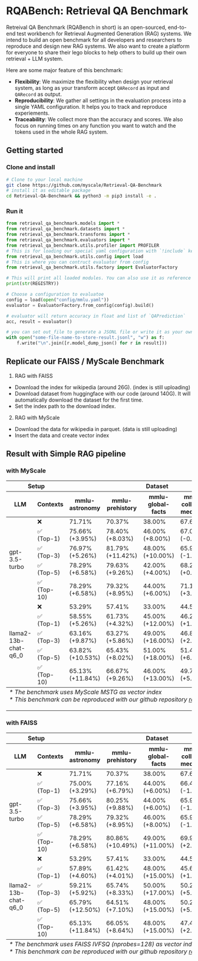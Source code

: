 # RQABench: Retrieval QA Benchmark

Retreival QA Benchmark (RQABench in short) is an open-sourced, end-to-end test workbench for Retrieval Augmented Generation (RAG) systems. We intend to build an open benchmark for all developers and researchers to reproduce and design new RAG systems. We also want to create a platform for everyone to share their lego blocks to help others to build up their own retrieval + LLM system.

Here are some major feature of this benchmark:

- **Flexibility**: We maximize the flexibility when design your retrieval system, as long as your transform accept `QARecord` as input and `QARecord` as output.
- **Reproducibility**: We gather all settings in the evaluation process into a single YAML configuration. It helps you to track and reproduce experiements.
- **Traceability**: We collect more than the accuracy and scores. We also focus on running times on any function you want to watch and the tokens used in the whole RAG system.

## Getting started

### Clone and install

```bash
# Clone to your local machine
git clone https://github.com/myscale/Retrieval-QA-Benchmark
# install it as editable package
cd Retrieval-QA-Benchmark && python3 -m pip3 install -e .
```

### Run it

```python
from retrieval_qa_benchmark.models import *
from retrieval_qa_benchmark.datasets import *
from retrieval_qa_benchmark.transforms import *
from retrieval_qa_benchmark.evaluators import *
from retrieval_qa_benchmark.utils.profiler import PROFILER
# This is for loading our special yaml configuration with `!include` keyword
from retrieval_qa_benchmark.utils.config import load
# This is where you can contruct evaluator from config
from retrieval_qa_benchmark.utils.factory import EvaluatorFactory

# This will print all loaded modules. You can also use it as reference to edit your configuration
print(str(REGISTRY))

# Choose a configuration to evaluatoe
config = load(open("config/mmlu.yaml"))
evaluator = EvaluatorFactory.from_config(config).build()

# evaluator will return accuracy in float and list of `QAPrediction`
acc, result = evaluator()

# you can set out_file to generate a JSONL file or write it as your own.
with open("some-file-name-to-store-result.jsonl", "w") as f:
    f.write("\n".join([r.model_dump_json() for r in result]))
```

## Replicate our FAISS / MyScale Benchmark

1. RAG with FAISS

- Download the index for wikipedia (around 26G). (index is still uploading)
- Download dataset from huggingface with our code (around 140G). It will automatically download the dataset for the first time.
- Set the index path to the download index. 


2. RAG with MyScale

- Download the data for wikipedia in parquet. (data is still uploading)
- Insert the data and create vector index


## Result with Simple RAG pipeline

### with MyScale
<table>
 <thead>
 <tr>
 <th colspan=2>Setup</th>
 <th colspan=5>Dataset</th>
 <th rowspan=2>Average</th>
 </tr>
 <tr>
 <th>LLM</th>
 <th>Contexts</th>
 <th>mmlu-astronomy</th>
 <th>mmlu-prehistory</th>
 <th>mmlu-global-facts</th>
 <th>mmlu-college-medicine</th>
 <th>mmlu-clinical-knowledge</th>
 </tr>
 </thead>
 <tbody>
 <tr>
 <td rowspan=5>gpt-3.5-turbo</td>
 <td>❌</td>
 <td>71.71%</td>
 <td>70.37%</td>
 <td>38.00%</td>
 <td>67.63%</td>
 <td>74.72%</td>
 <td>68.05%</td>
 </tr>
 <tr>
 <td>✅<br>(Top-1)</td>
 <td>75.66%<br>(+3.95%)</td>
 <td>78.40%<br>(+8.03%)</td>
 <td>46.00%<br>(+8.00%)</td>
 <td>67.05%<br>(-0.58%)</td>
 <td>73.21%<br>(-1.51%)</td>
 <td>71.50%<br>(+3.45%)</td>
 </tr>
 <tr>
 <td>✅<br>(Top-3)</td>
 <td>76.97%<br>(+5.26%)</td>
 <td>81.79%<br>(+11.42%)</td>
 <td>48.00%<br>(+10.00%)</td>
 <td>65.90%<br>(-1.73%)</td>
 <td>73.96%<br>(-0.76%)</td>
 <td>72.98%<br>(+4.93%)</td>
 </tr>
 <tr>
 <td>✅<br>(Top-5)</td>
 <td>78.29%<br>(+6.58%)</td>
 <td>79.63%<br>(+9.26%)</td>
 <td>42.00%<br>(+4.00%)</td>
 <td>68.21%<br>(+0.58%)</td>
 <td>74.34%<br>(-0.38%)</td>
 <td>72.39%<br>(+4.34%)</td>
 </tr>
 <tr>
 <td>✅<br>(Top-10)</td>
 <td>78.29%<br>(+6.58%)</td>
 <td>79.32%<br>(+8.95%)</td>
 <td>44.00%<br>(+6.00%)</td>
 <td>71.10%<br>(+3.47%)</td>
 <td>75.47%<br>(+0.75%)</td>
 <td>73.27%<br>(+5.22%)</td>
 </tr>
 <tr>
 <td rowspan=5>llama2-13b-chat-q6_0</td>
 <td>❌</td>
 <td>53.29%</td>
 <td>57.41%</td>
 <td>33.00%</td>
 <td>44.51%</td>
 <td>50.19%</td>
 <td>50.30%</td>
 </tr>
 <tr>
 <td>✅<br>(Top-1)</td>
 <td>58.55%<br>(+5.26%)</td>
 <td>61.73%<br>(+4.32%)</td>
 <td>45.00%<br>(+12.00%)</td>
 <td>46.24%<br>(+1.73%)</td>
 <td>54.72%<br>(+4.53%)</td>
 <td>55.13%<br>(+4.83%)</td>
 </tr>
 <tr>
 <td>✅<br>(Top-3)</td>
 <td>63.16%<br>(+9.87%)</td>
 <td>63.27%<br>(+5.86%)</td>
 <td>49.00%<br>(+16.00%)</td>
 <td>46.82%<br>(+2.31%)</td>
 <td>55.85%<br>(+5.66%)</td>
 <td>57.10%<br>(+6.80%)</td>
 </tr>
 <tr>
 <td>✅<br>(Top-5)</td>
 <td>63.82%<br>(+10.53%)</td>
 <td>65.43%<br>(+8.02%)</td>
 <td>51.00%<br>(+18.00%)</td>
 <td>51.45%<br>(+6.94%)</td>
 <td>57.74%<br>(+7.55%)</td>
 <td>59.37%<br>(+9.07%)</td>
 </tr>
 <tr>
 <td>✅<br>(Top-10)</td>
 <td>65.13%<br>(+11.84%)</td>
 <td>66.67%<br>(+9.26%)</td>
 <td>46.00%<br>(+13.00%)</td>
 <td>49.71%<br>(+5.20%)</td>
 <td>57.36%<br>(+7.17%)</td>
 <td>59.07%<br>(+8.77%)</td>
 </tr>
 </tbody>
 <tfoot>
 <tr>
 <td colspan=8>
 <i>* The benchmark uses MyScale MSTG as vector index</i><br>
 <i>* This benchmark can be reproduced with our github repository <a href="https://github.com/myscale/Retrieval-QA-Benchmark/">retrieval-qa-benchmark</a></i>
 </td>
 </tr>
 </tfoot>
</table>

------------------

### with FAISS
<table>
 <thead>
 <tr>
 <th colspan=2>Setup</th>
 <th colspan=5>Dataset</th>
 <th rowspan=2>Average</th>
 </tr>
 <tr>
 <th>LLM</th>
 <th>Contexts</th>
 <th>mmlu-astronomy</th>
 <th>mmlu-prehistory</th>
 <th>mmlu-global-facts</th>
 <th>mmlu-college-medicine</th>
 <th>mmlu-clinical-knowledge</th>
 </tr>
 </thead>
 <tbody>
 <tr>
 <td rowspan=5>gpt-3.5-turbo</td>
 <td>❌</td>
 <td>71.71%</td>
 <td>70.37%</td>
 <td>38.00%</td>
 <td>67.63%</td>
 <td>74.72%</td>
 <td>68.05%</td>
 </tr>
 <tr>
 <td>✅<br>(Top-1)</td>
 <td>75.00%<br>(+3.29%)</td>
 <td>77.16%<br>(+6.79%)</td>
 <td>44.00%<br>(+6.00%)</td>
 <td>66.47%<br>(-1.16%)</td>
 <td>73.58%<br>(-1.14%)</td>
 <td>70.81%<br>(+2.76%)</td>
 </tr>
 <tr>
 <td>✅<br>(Top-3)</td>
 <td>75.66%<br>(+3.95%)</td>
 <td>80.25%<br>(+9.88%)</td>
 <td>44.00%<br>(+6.00%)</td>
 <td>65.90%<br>(-1.73%)</td>
 <td>73.21%<br>(-1.51%)</td>
 <td>71.70%<br>(+3.65%)</td>
 </tr>
 <tr>
 <td>✅<br>(Top-5)</td>
 <td>78.29%<br>(+6.58%)</td>
 <td>79.32%<br>(+8.95%)</td>
 <td>46.00%<br>(+8.00%)</td>
 <td>65.90%<br>(-1.73%)</td>
 <td>73.58%<br>(-1.14%)</td>
 <td>72.09%<br>(+4.04%)</td>
 </tr>
 <tr>
 <td>✅<br>(Top-10)</td>
 <td>78.29%<br>(+6.58%)</td>
 <td>80.86%<br>(+10.49%)</td>
 <td>49.00%<br>(+11.00%)</td>
 <td>69.94%<br>(+2.31%)</td>
 <td>75.85%<br>(+1.13%)</td>
 <td>74.16%<br>(+6.11%)</td>
 </tr>
 <tr>
 <td rowspan=5>llama2-13b-chat-q6_0</td>
 <td>❌</td>
 <td>53.29%</td>
 <td>57.41%</td>
 <td>33.00%</td>
 <td>44.51%</td>
 <td>50.19%</td>
 <td>50.30%</td>
 </tr>
 <tr>
 <td>✅<br>(Top-1)</td>
 <td>57.89%<br>(+4.60%)</td>
 <td>61.42%<br>(+4.01%)</td>
 <td>48.00%<br>(+15.00%)</td>
 <td>45.66%<br>(+1.15%)</td>
 <td>55.09%<br>(+4.90%)</td>
 <td>55.22%<br>(+4.92%)</td>
 </tr>
 <tr>
 <td>✅<br>(Top-3)</td>
 <td>59.21%<br>(+5.92%)</td>
 <td>65.74%<br>(+8.33%)</td>
 <td>50.00%<br>(+17.00%)</td>
 <td>50.29%<br>(+5.78%)</td>
 <td>56.98%<br>(+6.79%)</td>
 <td>58.28%<br>(+7.98%)</td>
 </tr>
 <tr>
 <td>✅<br>(Top-5)</td>
 <td>65.79%<br>(+12.50%)</td>
 <td>64.51%<br>(+7.10%)</td>
 <td>48.00%<br>(+15.00%)</td>
 <td>50.29%<br>(+5.78%)</td>
 <td>58.11%<br>(+7.92%)</td>
 <td>58.97%<br>(+8.67%)</td>
 </tr>
 <tr>
 <td>✅<br>(Top-10)</td>
 <td>65.13%<br>(+11.84%)</td>
 <td>66.05%<br>(+8.64%)</td>
 <td>48.00%<br>(+15.00%)</td>
 <td>47.40%<br>(+2.89%)</td>
 <td>56.23%<br>(+6.04%)</td>
 <td>58.38%<br>(+8.08%)</td>
 </tr>
 </tbody>
 <tfoot>
 <tr>
 <td colspan=8>
 <i>* The benchmark uses FAISS IVFSQ (nprobes=128) as vector index</i><br>
 <i>* This benchmark can be reproduced with our github repository <a href="https://github.com/myscale/Retrieval-QA-Benchmark/">retrieval-qa-benchmark</a></i>
 </td>
 </tr>
 </tfoot>
</table>